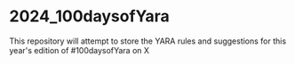 # 2024_100daysofYara

This repository will attempt to store the YARA rules and suggestions for this year's edition of #100daysofYara on X
